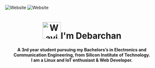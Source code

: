 ![Website](https://komarev.com/ghpvc/?username=djswain9&label=Profile%20views&color=0e75b6&style=flat)
![Website](https://img.shields.io/github/followers/djswain9?style=social)

<h1 align="center"><img src="https://media4.giphy.com/media/uL5P9fPUHmqwphj6Qy/giphy.gif?cid=ecf05e47qshbkmn8jnad1kk0z2n7oyhp90prg31k5rdpcgmh&rid=giphy.gif&ct=s" 
         alt="Waving hand animated gif"
         height="55"
         width="60" />I'm Debarchan
</h1>

<h4 align="center">
        A 3rd year student pursuing my Bachelors’s in Electronics and Communication Engineering, from Silicon Institute of Technology.<br>
I am a Linux and IoT enthusiast & Web Developer.
</h4>
